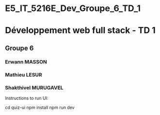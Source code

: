 # E5_IT_5216E_Dev_Groupe_6_TD_1

# Développement web full stack - TD 1

## Groupe 6
### Erwann MASSON
### Mathieu LESUR
### Shakthivel MURUGAVEL


Instructions to run UI:

cd quiz-ui
npm install
npm run dev